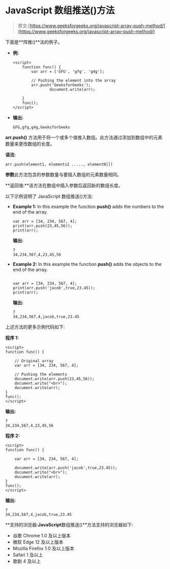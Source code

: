# JavaScript 数组推送()方法

> 原文:[https://www.geeksforgeeks.org/javascript-array-push-method/](https://www.geeksforgeeks.org/javascript-array-push-method/)

下面是**阵推()**法的例子。

*   **例:**

    ```
    <script> 
        function func() { 
            var arr = ['GFG', 'gfg', 'g4g']; 

            // Pushing the element into the array 
            arr.push('GeeksforGeeks'); 
                    document.write(arr);

        } 
        func(); 
    </script>                 
    ```

*   **输出:**

    ```
    GFG,gfg,g4g,GeeksforGeeks
    ```

**arr.push()** 方法用于将一个或多个值推入数组。此方法通过添加到数组中的元素数量来更改数组的长度。

**语法:**

```
arr.push(element1, elements2 ....., elementN]])
```

**参数**此方法包含的参数数量与要插入数组的元素数量相同。

**返回值:**该方法在数组中插入参数后返回新的数组长度。

以下示例说明了 JavaScript 数组推送()方法:

*   **Example 1:** In this example the function **push()** adds the numbers to the end of the array.

    ```
    var arr = [34, 234, 567, 4];
    print(arr.push(23,45,56));
    print(arr);

    ```

    **输出:**

    ```
    7
    34,234,567,4,23,45,56

    ```

*   **Example 2:** In this example the function **push()** adds the objects to the end of the array.

    ```

    var arr = [34, 234, 567, 4];
    print(arr.push('jacob',true,23.45));
    print(arr);

    ```

    **输出:**

    ```
    7
    34,234,567,4,jacob,true,23.45

    ```

上述方法的更多示例代码如下:

**程序 1:**

```
<script>
function func() {

    // Original array
    var arr = [34, 234, 567, 4];

    // Pushing the elements
    document.write(arr.push(23,45,56));
    document.write("<br>");
    document.write(arr);
}
func();
</script>
```

**输出:**

```
7
34,234,567,4,23,45,56

```

**程序 2:**

```
<script>
function func() {

    var arr = [34, 234, 567, 4];

    document.write(arr.push('jacob',true,23.45));
    document.write("<br>");
    document.write(arr);
}
func();
</script>
```

**输出:**

```
7
34,234,567,4,jacob,true,23.45

```

**支持的浏览器:**JavaScript**数组推送()**方法支持的浏览器如下:

*   谷歌 Chrome 1.0 及以上版本
*   微软 Edge 12 及以上版本
*   Mozilla Firefox 1.0 及以上版本
*   Safari 1 及以上
*   歌剧 4 及以上
